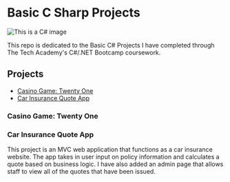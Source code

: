 # Basic C Sharp Projects

![This is a C# image](https://seeklogo.com/images/C/c-sharp-c-logo-02F17714BA-seeklogo.com.png)

This repo is dedicated to the Basic C# Projects I have completed through The Tech Academy's C#/.NET Bootcamp coursework.

## Projects
* [Casino Game: Twenty One](https://github.com/tbon27/Basic-C-Sharp-Projects/tree/main/TwentyOne)
* [Car Insurance Quote App](https://github.com/tbon27/Basic-C-Sharp-Projects/tree/main/Assignments/CarInsurance)

### Casino Game: Twenty One

### Car Insurance Quote App
This project is an MVC web application that functions as a car insurance website. The app takes in user input on policy information and calculates a quote based on business logic. I have also added an admin page that allows staff to view all of the quotes that have been issued.
